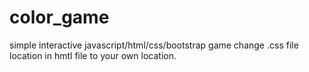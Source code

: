 # color_game
simple interactive javascript/html/css/bootstrap game
change .css file location in hmtl file to your own location.
